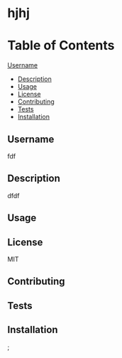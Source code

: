 # hjhj

# Table of Contents   
[Username](#username)
- [Description](#description)
- [Usage](#usage)
- [License](#license)
- [Contributing](#contributing)
- [Tests](#tests)
- [Installation](#installation)

## Username 
fdf

## Description 
dfdf

## Usage 


## License 
MIT

## Contributing 


## Tests 


## Installation 
;
